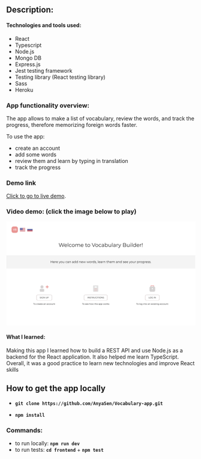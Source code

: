 ## Description:

#### Technologies and tools used:

- React
- Typescript
- Node.js
- Mongo DB
- Express.js
- Jest testing framework
- Testing library (React testing library)
- Sass
- Heroku

### App functionality overview:

The app allows to make a list of vocabulary, review the words, and track the progress, therefore memorizing foreign words faster.

To use the app:

- create an account
- add some words
- review them and learn by typing in translation
- track the progress

### Demo link

[Click to go to live demo](https://appvocabularybuilder.herokuapp.com/).

### Video demo: (click the image below to play)

<a href="https://youtu.be/wkZnL-1QmGQ" target='_blank'>
    <img src="./video_demo.png" alt="Demo Video"/>
</a>

#### What I learned:

Making this app I learned how to build a REST API and use Node.js as a backend for the React application.
It also helped me learn TypeScript. Overall, it was a good practice to learn new technologies and improve React skills

## How to get the app locally

- **`git clone https://github.com/AnyaSen/Vocabulary-app.git`**

- **`npm install`**

### Commands:

- to run locally: **`npm run dev`**
- to run tests: **`cd frontend`** + **`npm test`**
